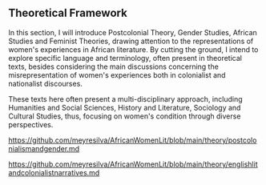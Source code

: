 ## Theoretical Framework

In this section, I will introduce Postcolonial Theory, 
Gender Studies, African Studies and Feminist Theories, drawing attention to the representations of women's experiences
in African literature. By cutting the ground, I intend to explore specific language and terminology, often present in theoretical texts, besides considering 
the main discussions concerning the misrepresentation of women's experiences both in colonialist and nationalist discourses. 

These texts here often present a multi-disciplinary approach, including Humanities and Social 
Sciences, History and Literature, Sociology and Cultural Studies, thus, focusing on women's condition through diverse perspectives.  


https://github.com/meyresilva/AfricanWomenLit/blob/main/theory/postcolonialismandgender.md

https://github.com/meyresilva/AfricanWomenLit/blob/main/theory/englishlitandcolonialistnarratives.md
